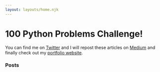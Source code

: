```yaml
---
layout: layouts/home.njk
---
```


<div class="illo-container">
  <!-- <img src="../public/text_analysis_picture.jpg" class="illustration" style="align: right" alt="Blog Picture!"> -->
</div>

# 100 Python Problems Challenge!

You can find me on [Twitter](https://www.11ty.dev/) and I will repost these articles on [Medium](https://medium.com/@sunny_codes) and finally check out my [portfolio website](https://sunnywebapp.com/).

### Posts
